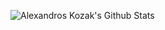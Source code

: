 ![Alexandros Kozak's Github Stats](https://github-readme-stats-lemon-zeta.vercel.app/api?username=agkozak&show_icons=true&theme=onedark&hide_rank=true)
